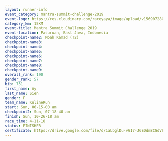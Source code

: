 ```yaml
---
layout: runner-info 
event_category: mantra-summit-challenge-2019 
event-logo: https://res.cloudinary.com/raceyaya/image/upload/v1569072809/logo/mantra-image_segrbx.jpg
category_km: 15KM 
event-title: Mantra Summit Challenge 2019 
event-location: Pasuruan, East Java, Indonesia 
checkpoint-name2: Mbah Kamad (T2) 
checkpoint-name3: 
checkpoint-name4: 
checkpoint-name5: 
checkpoint-name6: 
checkpoint-name7: 
checkpoint-name8: 
checkpoint-name9: 
overall_rank: 190
gender_rank: 57
bib: 731
first_name: Ay
last_name: Sien
gender: F
team_name: KulineRun
start: Sun, 06-15-00 am
checkpoint2: Sun, 07-18-40 am
finish: Sun, 10-26-18 am
race_time: 4-11-18
status: FINISHER
certificate: https://drive.google.com/file/d/1aLbglDu-vGI7-J6EDdm8CGdVEIRbgPF0/view?usp=sharing
---
```

